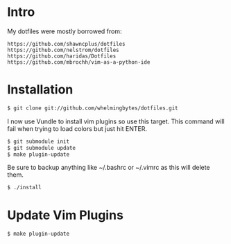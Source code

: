 Intro
=====

My dotfiles were mostly borrowed from:

    https://github.com/shawncplus/dotfiles
    https://github.com/nelstrom/dotfiles
    https://github.com/haridas/Dotfiles
    https://github.com/mbrochh/vim-as-a-python-ide

Installation
============

```bash
$ git clone git://github.com/whelmingbytes/dotfiles.git
```

I now use Vundle to install vim plugins so use this target. This command will fail when trying to load colors but just hit ENTER.

```bash
$ git submodule init
$ git submodule update
$ make plugin-update
```

Be sure to backup anything like ~/.bashrc or ~/.vimrc as this will delete them.

```bash
$ ./install
```

Update Vim Plugins
==================

```bash
$ make plugin-update
```
